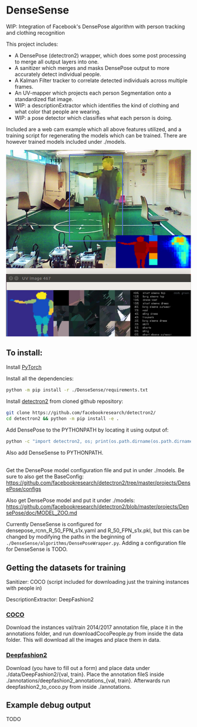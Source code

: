 # DenseSense
WIP: Integration of Facebook's DensePose algorithm with person tracking and clothing recognition

This project includes:
* A DensePose (detectron2) wrapper, which does some post processing to merge all output layers into one.
* A sanitizer which merges and masks DensePose output to more accurately detect individual people.
* A Kalman Filter tracker to correlate detected individuals across multiple frames.
* An UV-mapper which projects each person Segmentation onto a standardized flat image.
* WIP: a descriptionExtractor which identifies the kind of clothing and what color that people are wearing.
* WIP: a pose detector which classifies what each person is doing.

Included are a web cam example which all above features utilized, 
and a training script for regenerating the models which can be trained.
There are however trained models included under ./models.

![image of person with DenseSense debug output](examples/densesense_example0.jpg)

## To install:
Install [PyTorch](https://pytorch.org/)

Install all the dependencies:
```bash
python -m pip install -r ./DenseSense/requirements.txt
```
Install [detectron2](https://github.com/facebookresearch/detectron2) from cloned github repository:
```bash
git clone https://github.com/facebookresearch/detectron2/
cd detectron2 && python -m pip install -e .
```

Add DensePose to the PYTHONPATH by locating it using output of:
```bash
python -c "import detectron2, os; print(os.path.dirname(os.path.dirname(detectron2.__file__))+'/projects/DensePose')"
```

Also add DenseSense to PYTHONPATH.
<br/><br/>

Get the DensePose model configuration file and put in under ./models. Be sure to also get the BaseConfig:
https://github.com/facebookresearch/detectron2/tree/master/projects/DensePose/configs

Also get DensePose model and put it under ./models:
https://github.com/facebookresearch/detectron2/blob/master/projects/DensePose/doc/MODEL_ZOO.md

Currently DenseSense is configured for densepose_rcnn_R_50_FPN_s1x.yaml and R_50_FPN_s1x.pkl,
but this can be changed by modifying the paths in the beginning of `./DenseSense/algorithms/DensePoseWrapper.py`.
Adding a configuration file for DenseSense is TODO.


## Getting the datasets for training
Sanitizer: COCO (script included for downloading just the training instances with people in)

DescriptionExtractor: DeepFashion2

### [COCO](http://cocodataset.org/#download)
Download the instances val/train 2014/2017 annotation file, place it in the annotations folder, and run downloadCocoPeople.py from inside the data folder. This will download all the images and place them in data.

### [Deepfashion2](https://github.com/switchablenorms/DeepFashion2)
Download (you have to fill out a form) and place data under ./data/DeepFashion2/{val, train}. Place the annotation fileS inside ./annotations/deepfashion2_annotations_{val, train}. Afterwards run deepfashion2_to_coco.py from inside ./annotations.

## Example debug output
TODO
     